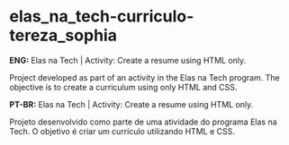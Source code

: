 # elas_na_tech-curriculo-tereza_sophia
<p> <strong>ENG:</strong> Elas na Tech | Activity: Create a resume using HTML only.</p>
<p>Project developed as part of an activity in the Elas na Tech program. The objective is to create a curriculum using only HTML and CSS.</p>

<p> <strong>PT-BR:</strong> Elas na Tech | Activity: Create a resume using HTML only.</p>
<p> Projeto desenvolvido como parte de uma atividade do programa Elas na Tech. O objetivo é criar um currículo utilizando HTML e CSS. </p>
